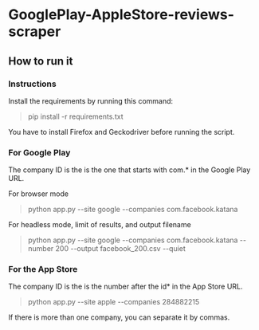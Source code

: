 # GooglePlay-AppleStore-reviews-scraper

## How to run it

### Instructions

Install the requirements by running this command:

> pip install -r requirements.txt

You have to install Firefox and Geckodriver before running the script.

### For Google Play

The company ID is the is the one that starts with com.* in the Google Play URL.

For browser mode

> python app.py --site google --companies com.facebook.katana

For headless mode, limit of results, and output filename

> python app.py --site google --companies com.facebook.katana --number 200 --output facebook_200.csv --quiet

### For the App Store

The company ID is the is the number after the id* in the App Store URL.

> python app.py --site apple --companies 284882215


If there is more than one company, you can separate it by commas.